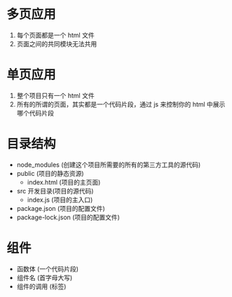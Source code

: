 # 多页应用
1. 每个页面都是一个 html 文件
2. 页面之间的共同模块无法共用

# 单页应用
1. 整个项目只有一个 html 文件
2. 所有的所谓的页面，其实都是一个代码片段，通过 js 来控制你的 html 中展示哪个代码片段

# 目录结构
- node_modules (创建这个项目所需要的所有的第三方工具的源代码)
- public (项目的静态资源)
  - index.html (项目的主页面)
- src 开发目录(项目的源代码)
  - index.js (项目的主入口)
- package.json (项目的配置文件)
- package-lock.json (项目的配置文件)

# 组件
- 函数体 (一个代码片段)
- 组件名 (首字母大写)
- 组件的调用 (标签)